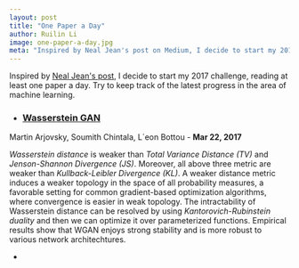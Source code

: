 ```yaml
---
layout: post
title: "One Paper a Day"
author: Ruilin Li
image: one-paper-a-day.jpg
meta: "Inspired by Neal Jean's post on Medium, I decide to start my 2017 challenge, reading at least one paper a day. Try to keep track of the latest progress in the area of machine learning."
---
```


Inspired by [Neal Jean's post](https://medium.com/@nealjean/2017-challenge-one-paper-a-day-9d7811accd09#.wqq4ozcim), I decide to start my 2017 challenge, reading at least one paper a day. Try to keep track of the latest progress in the area of machine learning.

* ### [Wasserstein GAN](https://arxiv.org/pdf/1701.07875.pdf)
Martin Arjovsky, Soumith Chintala, L´eon Bottou - **Mar 22, 2017**

_Wasserstein distance_ is  weaker than _Total Variance Distance (TV)_ and _Jenson-Shannon Divergence (JS)_. Moreover, all above three metric are weaker than _Kullback-Leibler Divergence (KL)_. A weaker distance metric induces a weaker topology in the space of all probability measures, a favorable setting for common gradient-based optimization algorithms, where convergence is easier in weak topology. The intractability of Wasserstein distance can be resolved by using _Kantorovich-Rubinstein duality_ and then we can optimize it over parameterized functions. Empirical results show that WGAN enjoys strong stability and is more robust to various network architechtures.


* 
